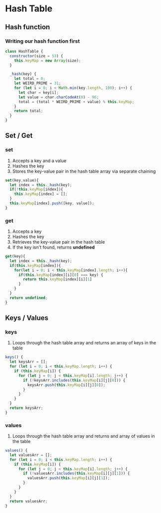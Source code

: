 # Hash Table

## Hash function

### Writing our hash function first
```js
class HashTable {
  constructor(size = 53) {
    this.keyMap = new Array(size);
  }

  _hash(key) {
    let total = 0;
    let WEIRD_PRIME = 31;
    for (let i = 0; i < Math.min(key.length, 100); i++) {
      let char = key[i];
      let value = char.charCodeAt(0) - 96;
      total = (total * WEIRD_PRIME + value) % this.keyMap;
    }
    return total;
  }
}
```

## Set / Get

### set

1. Accepts a key and a value
2. Hashes the key
3. Stores the key-value pair in the hash table array via separate chaining

```js
set(key,value){
  let index = this._hash(key);
  if(!this.keyMap[index]){
    this.keyMap[index] = [];
  }
  this.keyMap[index].push([key, value]);
}
```
### get

1. Accepts a key
2. Hashes the key
3. Retrieves the key-value pair in the hash table
4. If the key isn't found, returns **undefined**

```js
get(key){
  let index = this._hash(key);
  if(this.keyMap[index]){
    for(let i = 0; i < this.keyMap[index].length; i++){
      if(this.keyMap[index][i][0] === key) {
        return this.keyMap[index][i][1]
      }
    }
  }
  return undefined;
}
```

## Keys / Values

### keys
1. Loops through the hash table array and returns an array of keys in the table

```js
keys() {
  let keysArr = [];
  for (let i = 0; i < this.keyMap.length; i++) {
    if (this.keyMap[i]) {
      for (let j = 0; j < this.keyMap[i].length; j++) {
        if (!keysArr.includes(this.keyMap[i][j][0])) {
          keysArr.push(this.keyMap[i][j][0]);
        }
      }
    }
  }
  return keysArr;
}
```

### values
1. Loops through the hash table array and returns and array of values in the table

```js
values() {
  let valuesArr = [];
  for (let i = 0; i < this.keyMap.length; i++) {
    if (this.keyMap[i]) {
      for (let j = 0; j < this.keyMap[i].length; j++) {
        if (!valuesArr.includes(this.keyMap[i][j][1])) {
          valuesArr.push(this.keyMap[i][j][1]);
        }
      }
    }
  }
  return valuesArr;
}
```